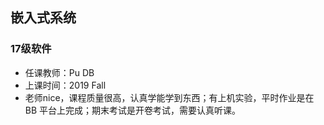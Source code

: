 <!--
 * @Author: Lili Liang
 * @Date: 2021-03-12 22:25:04
 * @LastEditors: Lili Liang
 * @LastEditTime: 2024-03-31 23:08:42
 * @Description: Please set description
-->
## 嵌入式系统
### 17级软件
- 任课教师：Pu DB
- 上课时间：2019 Fall
- 老师nice，课程质量很高，认真学能学到东西；有上机实验，平时作业是在 BB 平台上完成；期末考试是开卷考试，需要认真听课。

